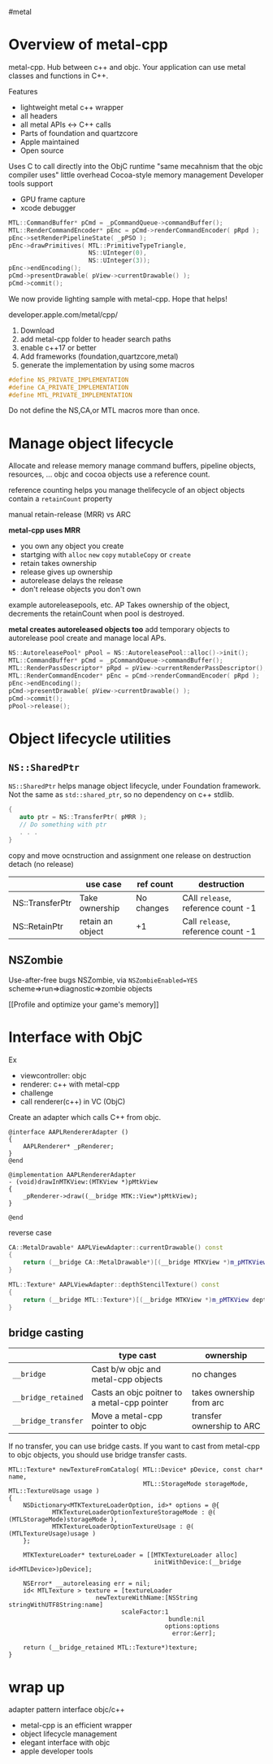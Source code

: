 #metal 

# Overview of metal-cpp
metal-cpp.  Hub between c++ and objc.  Your application can use metal classes and functions in C++.  

Features
* lightweight metal c++ wrapper
* all headers
* all metal APIs <-> C++ calls
* Parts of foundation and quartzcore
* Apple maintained
* Open source

Uses C to call directly into the ObjC runtime
"same mecahnism that the objc compiler uses"
little overhead
Cocoa-style memory management
Developer tools support
* GPU frame capture
* xcode debugger
```cpp
MTL::CommandBuffer* pCmd = _pCommandQueue->commandBuffer();
MTL::RenderCommandEncoder* pEnc = pCmd->renderCommandEncoder( pRpd );
pEnc->setRenderPipelineState( _pPSO );
pEnc->drawPrimitives( MTL::PrimitiveTypeTriangle, 
                      NS::UInteger(0), 
                      NS::UInteger(3));
pEnc->endEncoding();
pCmd->presentDrawable( pView->currentDrawable() );
pCmd->commit();
```

We now provide lighting sample with metal-cpp.  Hope that helps!

developer.apple.com/metal/cpp/

1.  Download
2.  add metal-cpp folder to header search paths
3.  enable c++17 or better
4.  Add frameworks (foundation,quartzcore,metal)
5.  generate the implementation by using some macros

```cpp
#define NS_PRIVATE_IMPLEMENTATION
#define CA_PRIVATE_IMPLEMENTATION
#define MTL_PRIVATE_IMPLEMENTATION
```
Do not define the NS,CA,or MTL macros more than once.  

# Manage object lifecycle
Allocate and release memory
manage command buffers, pipeline objects, resources, ...
objc and cocoa objects use a reference count.

reference counting helps you manage thelifecycle of an object
objects contain a `retainCount` property

manual retain-release (MRR) vs ARC

**metal-cpp uses MRR**

* you own any object you create
* startging with `alloc` `new` `copy` `mutableCopy` or `create`
* retain takes ownership
* release gives up ownership
* autorelease delays the release
* don't release objects you don't own

example
autoreleasepools, etc.  AP Takes ownership of the object, decrements the retainCount when pool is destroyed.

**metal creates autoreleased objects too**
add temporary objects to autorelease pool
create and manage local APs.

```cpp
NS::AutoreleasePool* pPool = NS::AutoreleasePool::alloc()->init();
MTL::CommandBuffer* pCmd = _pCommandQueue->commandBuffer();
MTL::RenderPassDescriptor* pRpd = pView->currentRenderPassDescriptor();
MTL::RenderCommandEncoder* pEnc = pCmd->renderCommandEncoder( pRpd );
pEnc->endEncoding();
pCmd->presentDrawable( pView->currentDrawable() );
pCmd->commit();
pPool->release();
```

# Object lifecycle utilities

## `NS::SharedPtr`
`NS::SharedPtr` helps manage object lifecycle, under Foundation framework.
Not the same as `std::shared_ptr`, so no dependency on c++ stdlib.

```cpp
{
   auto ptr = NS::TransferPtr( pMRR );
   // Do something with ptr 
   . . . 
}
```
copy and move ocnstruction and assignment
one release on destruction
detach (no release)

|                 | use case         | ref count  | destruction                        |
| --------------- | ---------------- | ---------- | ---------------------------------- |
| NS::TransferPtr | Take ownership   | No changes | CAll `release`, reference count -1 |
| NS::RetainPtr   | retain an object | +1         | Call `release`, reference count -1                                   |

## NSZombie
Use-after-free bugs
NSZombie, via `NSZombieEnabled=YES`
scheme=>run=>diagnostic=>zombie objects

[[Profile and optimize your game's memory]]

# Interface with ObjC
Ex
* viewcontroller: objc
* renderer: c++ with metal-cpp
* challenge
* call renderer(c++) in VC (ObjC)

Create an adapter which calls C++ from objc.

```objc
@interface AAPLRendererAdapter () 
{
    AAPLRenderer* _pRenderer;
}
@end

@implementation AAPLRendererAdapter
- (void)drawInMTKView:(MTKView *)pMtkView
{
    _pRenderer->draw((__bridge MTK::View*)pMtkView);
}

@end
```

reverse case
```cpp
CA::MetalDrawable* AAPLViewAdapter::currentDrawable() const
{
    return (__bridge CA::MetalDrawable*)[(__bridge MTKView *)m_pMTKView currentDrawable];
}

MTL::Texture* AAPLViewAdapter::depthStencilTexture() const
{
    return (__bridge MTL::Texture*)[(__bridge MTKView *)m_pMTKView depthStencilTexture];
}
```

## bridge casting
|                     | type cast                                    | ownership                |
| ------------------- | -------------------------------------------- | ------------------------ |
| `__bridge`          | Cast b/w objc and metal-cpp objects          | no changes               |
| `__bridge_retained` | Casts an objc poitner to a metal-cpp pointer | takes ownership from arc |
| `__bridge_transfer` | Move a metal-cpp pointer to objc             | transfer ownership to ARC                         |

If no transfer, you can use bridge casts.  If you want to cast from metal-cpp to objc objects, you should use bridge transfer casts.

```objc
MTL::Texture* newTextureFromCatalog( MTL::Device* pDevice, const char* name,   
                                     MTL::StorageMode storageMode, MTL::TextureUsage usage )
{
    NSDictionary<MTKTextureLoaderOption, id>* options = @{
            MTKTextureLoaderOptionTextureStorageMode : @( (MTLStorageMode)storageMode ),
            MTKTextureLoaderOptionTextureUsage : @( (MTLTextureUsage)usage )
    };

    MTKTextureLoader* textureLoader = [[MTKTextureLoader alloc] 
                                        initWithDevice:(__bridge id<MTLDevice>)pDevice];
    
    NSError* __autoreleasing err = nil;
    id< MTLTexture > texture = [textureLoader 
                        newTextureWithName:[NSString stringWithUTF8String:name] 
                               scaleFactor:1 
                                            bundle:nil 
                                           options:options 
                                             error:&err];

    return (__bridge_retained MTL::Texture*)texture;
}
```

# wrap up
adapter pattern
interface objc/c++

* metal-cpp is an efficient wrapper
* object lifecycle management
* elegant interface with objc
* apple developer tools

